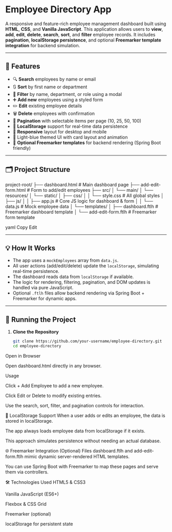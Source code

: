 # Employee Directory App

A responsive and feature-rich employee management dashboard built using **HTML**, **CSS**, and **Vanilla JavaScript**. This application allows users to **view**, **add**, **edit**, **delete**, **search**, **sort**, and **filter** employee records. It includes **pagination**, **localStorage persistence**, and optional **Freemarker template integration** for backend simulation.

---

## 🚀 Features

- 🔍 **Search** employees by name or email
- 🔃 **Sort** by first name or department
- 🎯 **Filter** by name, department, or role using a modal
- ➕ **Add new** employees using a styled form
- ✏️ **Edit** existing employee details
- 🗑️ **Delete** employees with confirmation
- 📄 **Pagination** with selectable items per page (10, 25, 50, 100)
- 💾 **LocalStorage** support for real-time data persistence
- 📱 **Responsive** layout for desktop and mobile
- 🎨 Light-blue themed UI with card layout and animation
- 🧩 **Optional Freemarker templates** for backend rendering (Spring Boot friendly)

---

## 🗂️ Project Structure

project-root/
├── dashboard.html # Main dashboard page
├── add-edit-form.html # Form to add/edit employees
├── src/
│ └── main/
│ └── resources/
│ └── static/
│ ├── css/
│ │ └── style.css # All global styles
│ ├── js/
│ │ ├── app.js # Core JS logic for dashboard & form
│ │ └── data.js # Mock employee data
│ └── templates/
│ ├── dashboard.ftlh # Freemarker dashboard template
│ └── add-edit-form.ftlh # Freemarker form template

yaml
Copy
Edit

---

## 💡 How It Works

- The app uses a `mockEmployees` array from `data.js`.
- All user actions (add/edit/delete) update the `localStorage`, simulating real-time persistence.
- The dashboard reads data from `localStorage` if available.
- The logic for rendering, filtering, pagination, and DOM updates is handled via pure JavaScript.
- Optional `.ftlh` files allow backend rendering via Spring Boot + Freemarker for dynamic apps.

---

## 🧪 Running the Project

1. **Clone the Repository**
   ```bash
   git clone https://github.com/your-username/employee-directory.git
   cd employee-directory
Open in Browser

Open dashboard.html directly in any browser.

Usage

Click + Add Employee to add a new employee.

Click Edit or Delete to modify existing entries.

Use the search, sort, filter, and pagination controls for interaction.

🧠 LocalStorage Support
When a user adds or edits an employee, the data is stored in localStorage.

The app always loads employee data from localStorage if it exists.

This approach simulates persistence without needing an actual database.

🌐 Freemarker Integration (Optional)
Files dashboard.ftlh and add-edit-form.ftlh mimic dynamic server-rendered HTML templates.

You can use Spring Boot with Freemarker to map these pages and serve them via controllers.

🛠️ Technologies Used
HTML5 & CSS3

Vanilla JavaScript (ES6+)

Flexbox & CSS Grid

Freemarker (optional)

localStorage for persistent state

